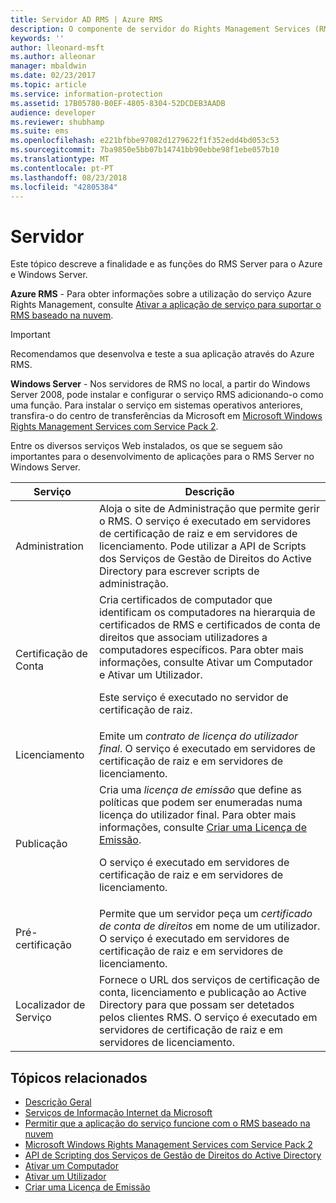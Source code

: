 ```yaml
---
title: Servidor AD RMS | Azure RMS
description: O componente de servidor do Rights Management Services (RMS) é implementado por um conjunto de serviços Web que são executados nos Serviços de Informação de Internet da Microsoft.
keywords: ''
author: lleonard-msft
ms.author: alleonar
manager: mbaldwin
ms.date: 02/23/2017
ms.topic: article
ms.service: information-protection
ms.assetid: 17B05780-B0EF-4805-8304-52DCDEB3AADB
audience: developer
ms.reviewer: shubhamp
ms.suite: ems
ms.openlocfilehash: e221bfbbe97082d1279622f1f352edd4bd053c53
ms.sourcegitcommit: 7ba9850e5bb07b14741bb90ebbe98f1ebe057b10
ms.translationtype: MT
ms.contentlocale: pt-PT
ms.lasthandoff: 08/23/2018
ms.locfileid: "42805384"
---
```

# <a name="server"></a>Servidor

Este tópico descreve a finalidade e as funções do RMS Server para o Azure e Windows Server.

**Azure RMS** - Para obter informações sobre a utilização do serviço Azure Rights Management, consulte [Ativar a aplicação de serviço para suportar o RMS baseado na nuvem](how-to-use-file-api-with-aadrm-cloud.md).

> [!IMPORTANT] 
> Recomendamos que desenvolva e teste a sua aplicação através do Azure RMS.

**Windows Server** - Nos servidores de RMS no local, a partir do Windows Server 2008, pode instalar e configurar o serviço RMS adicionando-o como uma função. Para instalar o serviço em sistemas operativos anteriores, transfira-o do centro de transferências da Microsoft em [Microsoft Windows Rights Management Services com Service Pack 2](http://www.microsoft.com/download/en/details.aspx?id=4909).

Entre os diversos serviços Web instalados, os que se seguem são importantes para o desenvolvimento de aplicações para o RMS Server no Windows Server.

| Serviço | Descrição |
|---------|-------------|
| Administration | Aloja o site de Administração que permite gerir o RMS. O serviço é executado em servidores de certificação de raiz e em servidores de licenciamento. Pode utilizar a API de Scripts dos Serviços de Gestão de Direitos do Active Directory para escrever scripts de administração.|
| Certificação de Conta |Cria certificados de computador que identificam os computadores na hierarquia de certificados de RMS e certificados de conta de direitos que associam utilizadores a computadores específicos. Para obter mais informações, consulte Ativar um Computador e Ativar um Utilizador.<p><p>Este serviço é executado no servidor de certificação de raiz. |
|Licenciamento | Emite um *contrato de licença do utilizador final*. O serviço é executado em servidores de certificação de raiz e em servidores de licenciamento.|
|Publicação | Cria uma *licença de emissão* que define as políticas que podem ser enumeradas numa licença do utilizador final. Para obter mais informações, consulte [Criar uma Licença de Emissão](https://msdn.microsoft.com/library/Aa362355).<p><p>O serviço é executado em servidores de certificação de raiz e em servidores de licenciamento.|
|Pré-certificação | Permite que um servidor peça um *certificado de conta de direitos* em nome de um utilizador. O serviço é executado em servidores de certificação de raiz e em servidores de licenciamento.|
|Localizador de Serviço | Fornece o URL dos serviços de certificação de conta, licenciamento e publicação ao Active Directory para que possam ser detetados pelos clientes RMS. O serviço é executado em servidores de certificação de raiz e em servidores de licenciamento.|

## <a name="related-topics"></a>Tópicos relacionados ##
* [Descrição Geral](ad-rms-overview.md)
* [Serviços de Informação Internet da Microsoft](http://www.iis.net/overview)
* [Permitir que a aplicação do serviço funcione com o RMS baseado na nuvem](how-to-use-file-api-with-aadrm-cloud.md)
* [Microsoft Windows Rights Management Services com Service Pack 2](http://www.microsoft.com/download/en/details.aspx?id=4909)
* [API de Scripting dos Serviços de Gestão de Direitos do Active Directory](https://msdn.microsoft.com/library/Bb968797)
* [Ativar um Computador](https://msdn.microsoft.com/library/Cc530377)
* [Ativar um Utilizador](https://msdn.microsoft.com/library/Cc530378)
* [Criar uma Licença de Emissão](https://msdn.microsoft.com/library/Aa362355)
